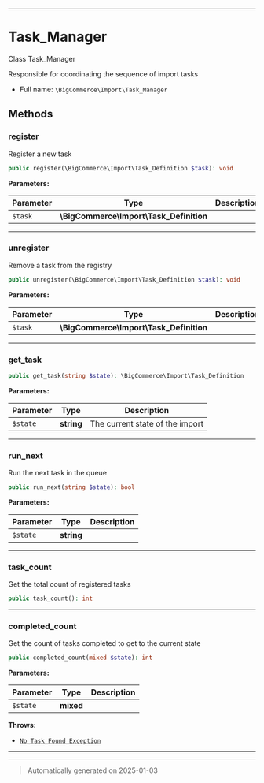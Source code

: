 ***

# Task_Manager

Class Task_Manager

Responsible for coordinating the sequence of import tasks

* Full name: `\BigCommerce\Import\Task_Manager`




## Methods


### register

Register a new task

```php
public register(\BigCommerce\Import\Task_Definition $task): void
```








**Parameters:**

| Parameter | Type | Description |
|-----------|------|-------------|
| `$task` | **\BigCommerce\Import\Task_Definition** |  |





***

### unregister

Remove a task from the registry

```php
public unregister(\BigCommerce\Import\Task_Definition $task): void
```








**Parameters:**

| Parameter | Type | Description |
|-----------|------|-------------|
| `$task` | **\BigCommerce\Import\Task_Definition** |  |





***

### get_task



```php
public get_task(string $state): \BigCommerce\Import\Task_Definition
```








**Parameters:**

| Parameter | Type | Description |
|-----------|------|-------------|
| `$state` | **string** | The current state of the import |





***

### run_next

Run the next task in the queue

```php
public run_next(string $state): bool
```








**Parameters:**

| Parameter | Type | Description |
|-----------|------|-------------|
| `$state` | **string** |  |





***

### task_count

Get the total count of registered tasks

```php
public task_count(): int
```












***

### completed_count

Get the count of tasks completed to get to the current state

```php
public completed_count(mixed $state): int
```








**Parameters:**

| Parameter | Type | Description |
|-----------|------|-------------|
| `$state` | **mixed** |  |




**Throws:**

- [`No_Task_Found_Exception`](./classes/BigCommerce/Exceptions/No_Task_Found_Exception.md)



***


***
> Automatically generated on 2025-01-03
